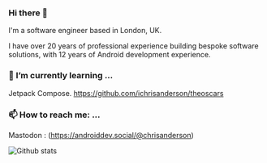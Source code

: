 ### Hi there 👋

I'm a software engineer based in London, UK.

I have over 20 years of professional experience building bespoke software solutions, with 12 years of Android development experience.

###  🌱 I’m currently learning ...

Jetpack Compose. https://github.com/ichrisanderson/theoscars

### 📫 How to reach me: ...

Mastodon : (https://androiddev.social/@chrisanderson)

![Github stats](https://github-readme-stats.vercel.app/api?username=ichrisanderson&theme=dark&show_icons=true&count_private=true)
